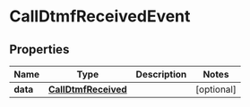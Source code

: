 

# CallDtmfReceivedEvent

## Properties

Name | Type | Description | Notes
------------ | ------------- | ------------- | -------------
**data** | [**CallDtmfReceived**](CallDtmfReceived.md) |  |  [optional]



